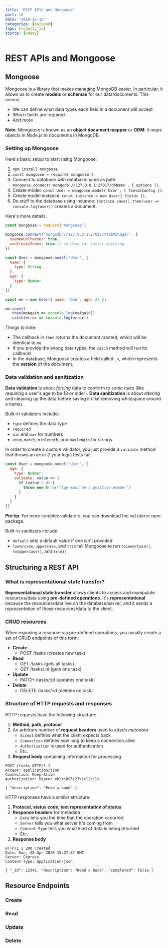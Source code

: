 ```yaml
---
title: "REST APIs and Mongoose"
part: 10
date: "2019-12-15"
categories: [backend]
tags: [nodejs, js]
source: [udemy]
---
```


# REST APIs and Mongoose

## Mongoose

Mongoose is a library that makes managing MongoDB easier. In particular, it allows us to create **models** or **schemas** for our data/documents. This means:
* We can define what data types each field in a document will accept
* Which fields are required
* And more

**Note**: Mongoose is known as an **object document mapper** or **ODM**: it maps objects in Node.js to documents in MongoDB.

### Setting up Mongoose

Here's basic setup to start using Mongoose:

1. `npm install mongoose`.
2. `const mongoose = require('mongoose')`.
3. Connect to database *with* database name as path: `mongoose.connect('mongodb://127.0.0.1:27017/dbName', { options })`.
4. Create model: `const User = mongoose.model('User', { fieldsConfig })`.
5. Create model instance: `const instance = new User({ fields })`.
6. Do stuff to the database using instance: `instance.save().then(user => console.log(user))` creates a document.

Here's more details:

```js
const mongoose = require('mongoose')

mongoose.connect('mongodb://127.0.0.1:27017/taskManager', {
  useNewUrlParser: true,
  useCreateIndex: true // <= Used for faster querying
})

const User = mongoose.model('User', {
  name: {
    type: String
  },
  age: {
    type: Number
  }
})

const me = new User({ name: 'Dan', age: 27 })

me.save()
  .then(meAgain => console.log(meAgain))
  .catch(error => console.log(error))
```

Things to note:
* The callback in `then` returns the document created, which will be identical to `me`.
* If you provide the wrong data types, the `catch` method will run its callback!
* In the database, Mongoose creates a field called `_v`, which represents the **version** of the document.

### Data validation and sanitization

**Data validation** is about *forcing* data to conform to some *rules* (like requiring a user's age to be 18 or older). **Data sanitization** is about *altering* and cleaning up the data before saving it (like removing whitespace around a name).

Built-in validators include:

* `type` defines the data type
* `required`
* `min` and `max` for numbers
* `enum`, `match`, `minlength`, and `maxlength` for strings

In order to create a *custom* validator, you just provide a `validate` method that throws an error *if* your logic tests fail:

```js
const User = mongoose.model('User', {
  age: {
    type: Number,
    validate: value => {
      if (value < 0) {
        throw new Error('Age must be a positive number')
      }
    }
  }
})
```

**Pro tip**: For more complex validators, you can download the `validator` npm package.

Built-in sanitizers include:

* `default` sets a default value if one isn't provided
* `lowercase`, `uppercase`, and `trim` tell Mongoose to run `toLowerCase()`, `toUpperCase()`, and `trim()`

## Structuring a REST API

### What is representational state transfer?

**Representational state transfer** allows clients to access and manipulate resources/data using **pre-defined operations**. It's **representational** because the resources/data live on the database/server, and it sends a *representation* of those resources/data to the client.

### CRUD resources

When exposing a resource via pre-defined operations, you usually create a set of CRUD endpoints of this form:

* **Create**
  * POST /tasks (creates new task)
* **Read**
  * GET /tasks (gets all tasks)
  * GET /tasks/:id (gets one task)
* **Update**
  * PATCH /tasks/:id (updates one task)
* **Delete**
  * DELETE /tasks/:id (deletes on task)

### Structure of HTTP requests and responses

HTTP requests have the following structure:

1. **Method, path, protocol**
2. An arbitrary number of **request headers** used to attach *metadata*
   * `Accept` defines what the client expects back
   * `Connection` defines how long to keep a connection alive
   * `Authorization` is used for authentication
   * Etc.
3. **Request body** containing information for processing

```http
POST /tasks HTTP/1.1
Accept: application/json
Connection: Keep-Alive
Authorization: Bearer eklrj093j23kjrl2kjlk

{ "description": "Read a book" }
```

HTTP responses have a similar structure:

1. **Protocol, status code, text representation of status**
2. **Response headers** for metadata
   * `Date` tells you the time that the operation occurred
   * `Server` tells you what server it's coming from
   * `Content-Type` tells you what kind of data is being returned
   * Etc.
3. **Response body**

```http
HTTP/1.1 200 Created
Date: Sun, 28 Apr 2020 15:37:37 GMT
Server: Express
Content-Type: application/json

{ "_id": 12345, "description": "Read a book", "completed": false }
```

## Resource Endpoints

### Create

### Read

### Update

### Delete